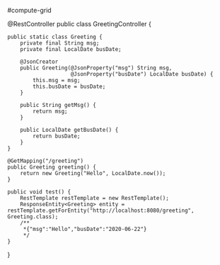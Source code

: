 #compute-grid


@RestController
public class GreetingController {

	public static class Greeting {
		private final String msg;
		private final LocalDate busDate;

		@JsonCreator
		public Greeting(@JsonProperty("msg") String msg,
						@JsonProperty("busDate") LocalDate busDate) {
			this.msg = msg;
			this.busDate = busDate;
		}

		public String getMsg() {
			return msg;
		}

		public LocalDate getBusDate() {
			return busDate;
		}
	}

	@GetMapping("/greeting")
	public Greeting greeting() {
		return new Greeting("Hello", LocalDate.now());
	}

	public void test() {
		RestTemplate restTemplate = new RestTemplate();
		ResponseEntity<Greeting> entity = restTemplate.getForEntity("http://localhost:8080/greeting", Greeting.class);
		/**
		 *{"msg":"Hello","busDate":"2020-06-22"}
		 */
	}
}
